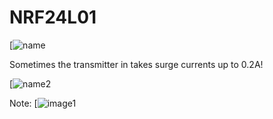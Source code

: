 # NRF24L01
[![name](https://user-images.githubusercontent.com/53753302/108985971-a8527100-76b7-11eb-9819-687ae48237ac.jpeg)

Sometimes the transmitter in takes surge currents up to 0.2A!

[![name2](https://user-images.githubusercontent.com/53753302/108990826-5f052000-76bd-11eb-9581-5a6d256ee316.png)

Note:
[![image1](https://user-images.githubusercontent.com/53753302/108993387-84475d80-76c0-11eb-9ae5-0c2feffe0ebb.png)
